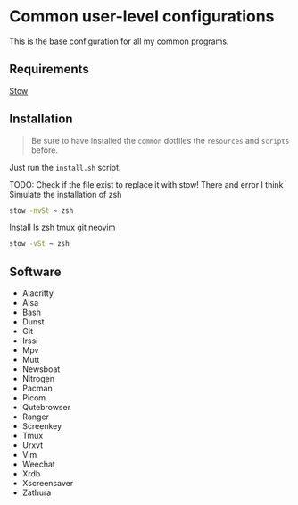 # Common user-level configurations

This is the base configuration for all my common programs.

## Requirements

[Stow]()

## Installation

> Be sure to have installed the `common` dotfiles the `resources` and `scripts` before.

Just run the `install.sh` script.

TODO: Check if the file exist to replace it with stow! There and error I think
Simulate the installation of zsh

```bash
stow -nvSt ~ zsh
```

Install ls zsh tmux git neovim

```bash
stow -vSt ~ zsh
```

## Software

- Alacritty
- Alsa
- Bash
- Dunst
- Git
- Irssi
- Mpv
- Mutt
- Newsboat
- Nitrogen
- Pacman
- Picom
- Qutebrowser
- Ranger
- Screenkey
- Tmux
- Urxvt
- Vim
- Weechat
- Xrdb
- Xscreensaver
- Zathura
